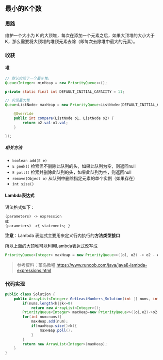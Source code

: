 ## 最小的K个数

### 思路

维护一个大小为 K 的大顶堆，每次在添加一个元素之后，如果大顶堆的大小大于 K，那么需要将大顶堆的堆顶元素去除（即每次去除堆中最大的元素）。

### 收获

#### 堆

```java
// 默认实现了一个最小堆。
Queue<Integer> minHeap = new PriorityQueue<>(); 

private static final int DEFAULT_INITIAL_CAPACITY = 11;

// 实现最大堆
Queue<ListNode> maxHeap = new PriorityQueue<ListNode>(DEFAULT_INITIAL_CAPACITY,new Comparator<ListNode>(){

    @Override
    public int compare(ListNode o1, ListNode o2) {
        return o2.val-o1.val;
    }

});
```

##### 相关方法

* `boolean add(E e)`
* `E peek()` 检索但不删除此队列的头，如果此队列为空，则返回null
* `E poll()` 检索并删除此队列的头，如果此队列为空，则返回null
* `remove(Object o)` 从队列中删除指定元素的单个实例（如果存在）
* `int size()`

#### Lambda表达式

语法格式如下：

```
(parameters) -> expression
或
(parameters) ->{ statements; }
```

**注意**：Lambda 表达式主要用来定义行内执行的**方法类型接口**

所以上面的大顶堆可以利用Lambda表达式改写成

```java
PriorityQueue<Integer> maxHeap = new PriorityQueue<>((o1, o2) -> o2 - o1);
```

> 参考资料：菜鸟教程 https://www.runoob.com/java/java8-lambda-expressions.html

### 代码实现

```java
public class Solution {
    public ArrayList<Integer> GetLeastNumbers_Solution(int [] nums, int k) {
        if(nums.length<k||k<=0)
            return new ArrayList<Integer>();
        PriorityQueue<Integer> maxHeap=new PriorityQueue<>((o1,o2)->o2-o1);
        for(int num:nums){
            maxHeap.add(num);
            if(maxHeap.size()>k){
                maxHeap.poll();
            }
        }
        return new ArrayList<Integer>(maxHeap);
    }
}
```

